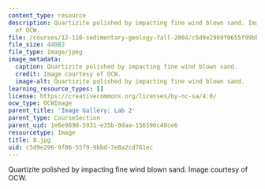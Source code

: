 ```yaml
---
content_type: resource
description: Quartizite polished by impacting fine wind blown sand. Image courtesy
  of OCW.
file: /courses/12-110-sedimentary-geology-fall-2004/c5d9e2969f0655f99bbd7e8a2cd761ec_8.jpg
file_size: 44082
file_type: image/jpeg
image_metadata:
  caption: Quartizite polished by impacting fine wind blown sand.
  credit: Image courtesy of OCW.
  image-alt: Quartizite polished by impacting fine wind blown sand.
learning_resource_types: []
license: https://creativecommons.org/licenses/by-nc-sa/4.0/
ocw_type: OCWImage
parent_title: 'Image Gallery: Lab 2'
parent_type: CourseSection
parent_uid: 1e6e9890-5931-e35b-0daa-156596c40ce6
resourcetype: Image
title: 8.jpg
uid: c5d9e296-9f06-55f9-9bbd-7e8a2cd761ec
---
```

Quartizite polished by impacting fine wind blown sand. Image courtesy of OCW.